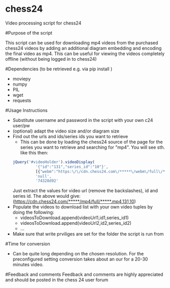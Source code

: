 # chess24
Video processing script for chess24

#Purpose of the script

This script can be used for downloading mp4 videos from the purchased chess24 videos by adding an additional diagram embedding and encoding the final video as mp4. This can be useful for viewing the videos completely offline (without being logged in to chess24)

#Dependencies (to be retrieved e.g. via pip install <package>)
* moviepy
* numpy
* PIL
* wget
* requests

#Usage Instructions
* Substitute username and password in the script with your own c24 user/pw
* (optional) adapt the video size and/or diagram size
* Find out the urls and ids/series ids you want to retrieve
  * This can be done by loading the chess24 source of the page for the series you want to retrieve and searching for "mp4". You will see sth. like this then:
  ```javascript
  jQuery('#videoHolder').videoDisplay(
			'{"id":"131","series_id":"10"}',
			[{"webm":"https:\/\/cdn.chess24.com\/*****\/webm\/full\/*****.webm","mp4":"https:\/\/cdn.chess24.com\/*****\/mp4\/full\/*****.mp4"}],
			'null',
			'74328d92' 
   ````
   Just extract the values for video url (remove the backslashes), id and series id. The above would give:
   (https://cdn.chess24.com/*****/mp4/full/*****.mp4,131,10)
* Populate the videos to download list with your own video tuples by doing the following:
  * videosToDownload.append(videoUrl1,id1,series_id1)
  * videosToDownload.append(videoUrl2,id2,series_id2)
  * ...
* Make sure that write prviliges are set for the folder the script is run from

#Time for conversion
* Can be quite long depending on the chosen resolution. For the preconfigured setting conversion takes about an our for a 20-30 minutes video.

#Feedback and comments
Feedback and comments are highly appreciated and should be posted in the chess 24 user forum
